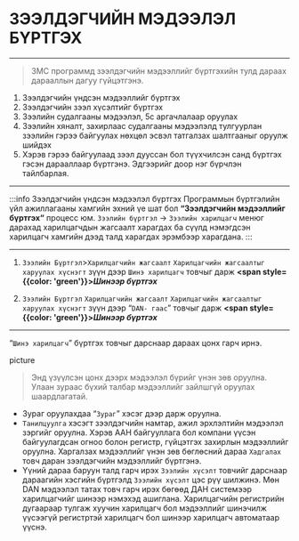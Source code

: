 # ЗЭЭЛДЭГЧИЙН МЭДЭЭЛЭЛ БҮРТГЭХ

---

>ЗМС программд зээлдэгчийн мэдээллийг бүртгэхийн тулд дараах дарааллын дагуу гүйцэтгэнэ.

1.	Зээлдэгчийн үндсэн мэдээллийг бүртгэх
2.	Зээлдэгчийн зээл хүсэлтийг бүртгэх
3.	Зээлийн судалгааны мэдээлэл, 5с аргачлалаар оруулах
4.	Зээлийн хяналт, захирлаас судалгааны мэдээлэлд тулгуурлан зээлийн гэрээ байгуулах нөхцөл эсвэл татгалзах  шалтгааныг оруулж шийдэх
5.	Хэрэв гэрээ байгуулаад зээл дууссан бол түүхчилсэн санд бүртгэх гэсэн дарааллаар бүртгэнэ.  Эдгээрийг доор нэг бүрчлэн тайлбарлая.

---

:::info Зээлдэгчийн үндсэн мэдээлэл бүртгэх
Программын бүртгэлийн үйл ажиллагааны хамгийн эхний үе шат бол <b>“Зээлдэгчийн мэдээллийг бүртгэх“</b> процесс юм.  `Зээлийн бүртгэл` -> `Зээлийн харилцагч` менюг дарахад харилцагчдын жагсаалт харагдах ба сүүлд нэмэгдсэн харилцагч хамгийн дээд талд харагдах эрэмбээр харагдана.
:::


---
1.	`Зээлийн Бүртгэл`>`Харилцагчийн жагсаалт` `Харилцагчийн жагсаалтыг харуулах хүснэгт` зүүн дээр `Шинэ харилцагч` товчыг дарж 
**<span style={{color: 'green'}}>_Шинээр бүртгэх_</span>**

2.	`Зээлийн Бүртгэл`       ` Харилцагчийн жагсаалт `        `Харилцагчийн жагсаалтыг харуулах хүснэгт` зүүн дээр “`DAN- гаас`” товчыг дарж    **<span style={{color: 'green'}}>_Шинээр бүртгэх_</span>**

---

“`Шинэ харилцагч`” бүртгэх товчыг дарснаар дараах цонх гарч ирнэ.

picture

> Энд үзүүлсэн цонх дээрх мэдээлэл бүрийг үнэн зөв оруулна. Улаан зураас бүхий талбар мэдээллийг зайлшгүй оруулах шаардлагатай. 
- Зураг оруулахдаа “`Зураг`” хэсэг дээр дарж  оруулна.
- `Танилцуулга` хэсэгт зээлдэгчийн намтар, ажил эрхлэлтийн мэдээлэл зэргийг оруулна. Хэрэв ААН байгууллага бол компани үүсэн байгуулагдсан огноо болон регистр, гүйцэтгэх захирлын мэдээллийг оруулна. Харгалзах мэдээллийг үнэн зөв бөглөсний дараа `Хадгалах` товч даран зээлдэгчийн мэдээллийг бүртгэнэ. 
- Үүний дараа баруун талд гарч ирэх `Зээлийн хүсэлт` товчийг дарснаар дараагийн хэсгийн бүртгэлд `Зээлийн хүсэлт` цэс рүү шилжинэ. Мөн DAN мэдээлэл татах товч гарч ирэх бөгөөд ДАН системээр харилцагчийг шинээр нэмэхэд ашиглана. Харилцагчийн регистрийн дугаараар тулгаж хуучин харилцагч бол мэдээллийг шинэчилж үүсээгүй регистртэй харилцагч бол шинээр харилцагч автоматаар үүснэ.  
